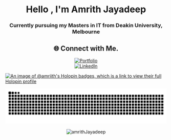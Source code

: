 <h1 align="center">Hello , I'm Amrith Jayadeep</h1>  
<h3 align="center">Currently pursuing my Masters in IT from Deakin University, Melbourne </h3>

<!-- Socials -->
<div align="center">
  
## 🌐 Connect with Me.
 [![Portfolio]()](https://amrith.mriid.com)  
 [![LinkedIn](https://img.shields.io/badge/LinkedIn-%230077B5.svg?logo=linkedin&logoColor=white)](https://www.linkedin.com/in/amrith-jayadeep-672129211/)  
</div>

[![An image of @amriith's Holopin badges, which is a link to view their full Holopin profile](https://holopin.me/amriith)](https://holopin.io/@amriith)

<div align="center">
  
![snake gif](https://github.com/amriith/amriith/blob/output/github-snake-dark.svg)

</div>   

<p align="Center"> <img src="https://komarev.com/ghpvc/?username=amriith&label=Profile%20views&color=0e75b6&style=flat" alt="amrithJayadeep" /> </p>
